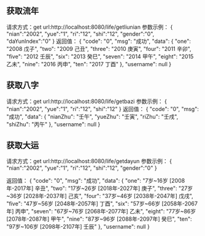 ## 获取流年
请求方式：get
url:http://localhost:8080/life/getliunian
参数示例：
{
"nian":"2002",
"yue":"1",
"ri":"12",
"shi":"12",
"gender":"0",
"daYunIndex":"0"
}
返回值：
{
"code": "0",
"msg": "成功",
"data": {
"one": "2008 戊子",
"two": "2009 己丑",
"three": "2010 庚寅",
"four": "2011 辛卯",
"five": "2012 壬辰",
"six": "2013 癸巳",
"seven": "2014 甲午",
"eight": "2015 乙未",
"nine": "2016 丙申",
"ten": "2017 丁酉"
},
"username": null
}



## 获取八字
请求方式：get
url:http://localhost:8080/life/getbazi
参数示例：
{
"nian":"2002",
"yue":"1",
"ri":"12",
"shi":"12"
}
返回值：
{
"code": "0",
"msg": "成功",
"data": {
"nianZhu": "壬午",
"yueZhu": "壬寅",
"riZhu": "壬戌",
"shiZhu": "丙午"
},
"username": null
}

## 获取大运
请求方式：get
url:http://localhost:8080/life/getdayun
参数示例：
{
"nian":"2002",
"yue":"1",
"ri":"12",
"shi":"12",
"gender":"0"
}


返回值：
{
"code": "0",
"msg": "成功",
"data": {
"one": "7岁~16岁  [2008年-2017年]  辛丑",
"two": "17岁~26岁  [2018年-2027年]  庚子",
"three": "27岁~36岁  [2028年-2037年]  己亥",
"four": "37岁~46岁  [2038年-2047年]  戊戌",
"five": "47岁~56岁  [2048年-2057年]  丁酉",
"six": "57岁~66岁  [2058年-2067年]  丙申",
"seven": "67岁~76岁  [2068年-2077年]  乙未",
"eight": "77岁~86岁  [2078年-2087年]  甲午",
"nine": "87岁~96岁  [2088年-2097年]  癸巳",
"ten": "97岁~106岁  [2098年-2107年]  壬辰"
},
"username": null
}
